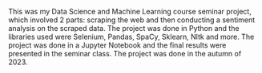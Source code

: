 This was my Data Science and Machine Learning course seminar project, which involved 2 parts: scraping the web and then conducting a sentiment analysis on the scraped data. The project was done in Python and the libraries used were Selenium, Pandas, SpaCy, Sklearn, Nltk and more. The project was done in a Jupyter Notebook and the final results were presented in the seminar class. The project was done in the autumn of 2023. 
